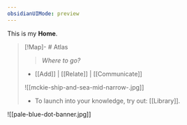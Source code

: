 ```yaml
---
obsidianUIMode: preview
---
```

This is my **Home**.

> [!Map]- # Atlas
> > *Where to go?*
> 
> - [[Add]] | [[Relate]] | [[Communicate]]
>   
> ![[mckie-ship-and-sea-mid-narrow-.jpg]]
> - To launch into your knowledge, try out: [[Library]].

![[pale-blue-dot-banner.jpg]]
